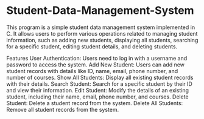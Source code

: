 # Student-Data-Management-System

This program is a simple student data management system implemented in C. It allows users to perform various operations related to managing student information, such as adding new students, displaying all students, searching for a specific student, editing student details, and deleting students.

Features
User Authentication: Users need to log in with a username and password to access the system.
Add New Student: Users can add new student records with details like ID, name, email, phone number, and number of courses.
Show All Students: Display all existing student records with their details.
Search Student: Search for a specific student by their ID and view their information.
Edit Student: Modify the details of an existing student, including their name, email, phone number, and courses.
Delete Student: Delete a student record from the system.
Delete All Students: Remove all student records from the system.
